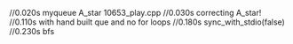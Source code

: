 //0.020s myqueue A_star 10653_play.cpp 
//0.030s correcting A_star!
//0.110s with hand built que and  no for loops
//0.180s sync_with_stdio(false)
//0.230s bfs